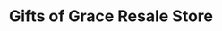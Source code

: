 ---
title: "Gifts of Grace Resale Store"
url: /longview/gifts-of-grace-resale-store/
shop: charity
---
